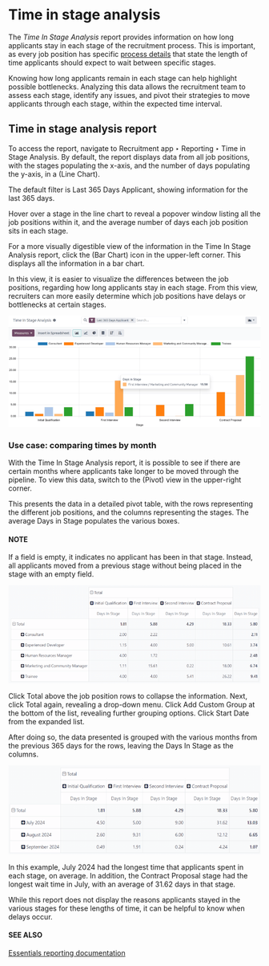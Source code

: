 # Time in stage analysis

The *Time In Stage Analysis* report provides information on how long applicants stay in each stage
of the recruitment process. This is important, as every job position has specific [process
details](new_job.md#recruitment-new-job-position-edit) that state the length of time applicants should expect
to wait between specific stages.

Knowing how long applicants remain in each stage can help highlight possible bottlenecks. Analyzing
this data allows the recruitment team to assess each stage, identify any issues, and pivot their
strategies to move applicants through each stage, within the expected time interval.

## Time in stage analysis report

To access the report, navigate to Recruitment app ‣ Reporting ‣ Time in Stage
Analysis. By default, the report displays data from all job positions, with the stages populating
the x-axis, and the number of days populating the y-axis, in a <i class="fa fa-line-chart"></i>
(Line Chart).

The default filter is Last 365 Days Applicant, showing information for the last 365
days.

Hover over a stage in the line chart to reveal a popover window listing all the job positions within
it, and the average number of days each job position sits in each stage.

For a more visually digestible view of the information in the Time In Stage Analysis
report, click the <i class="fa fa-bar-chart"></i> (Bar Chart) icon in the upper-left corner. This
displays all the information in a bar chart.

In this view, it is easier to visualize the differences between the job positions, regarding how
long applicants stay in each stage. From this view, recruiters can more easily determine which job
positions have delays or bottlenecks at certain stages.

![The bar chart view of the Time In Stage Analysis report.](../../../.gitbook/assets/bar-chart2.png)

### Use case: comparing times by month

With the Time In Stage Analysis report, it is possible to see if there are certain
months where applicants take longer to be moved through the pipeline. To view this data, switch to
the <i class="oi oi-view-pivot"></i> (Pivot) view in the upper-right corner.

This presents the data in a detailed pivot table, with the rows representing the different job
positions, and the columns representing the stages. The average Days in Stage populates
the various boxes.

#### NOTE
If a field is empty, it indicates no applicant has been in that stage. Instead, all applicants
moved from a previous stage without being placed in the stage with an empty field.

![The pivot table view of the Time In Stage Analysis report.](../../../.gitbook/assets/time-pivot.png)

Click <i class="fa fa-minus-square-o"></i> Total above the job position rows to collapse the
information. Next, click <i class="fa fa-plus-square"></i> Total again, revealing a drop-down menu.
Click Add Custom Group <i class="fa fa-caret-down"></i> at the bottom of the list, revealing
further grouping options. Click Start Date from the expanded list.

After doing so, the data presented is grouped with the various months from the previous 365 days for
the rows, leaving the Days In Stage as the columns.

![The pivot table showing the months averages for times in stage.](../../../.gitbook/assets/time-dates.png)

In this example, July 2024 had the longest time that applicants spent in each stage, on
average. In addition, the Contract Proposal stage had the longest wait time in July,
with an average of 31.62 days in that stage.

While this report does not display the reasons applicants stayed in the various stages for these
lengths of time, it can be helpful to know when delays occur.

#### SEE ALSO
[Essentials reporting documentation](../../essentials/reporting.md)
